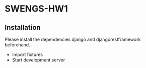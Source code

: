 # SWENGS-HW1

## Installation

Please install the dependencies django and djangorestframework beforehand.

- Import fixtures
- Start development server
